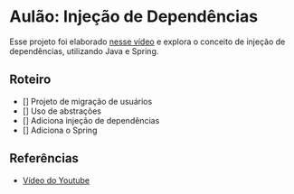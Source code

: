 # Aulão: Injeção de Dependências

Esse projeto foi elaborado [nesse vídeo]() e explora o conceito de injeção de dependências, utilizando Java e Spring.

## Roteiro
- [] Projeto de migração de usuários
- [] Uso de abstrações
- [] Adiciona injeção de dependências
- [] Adiciona o Spring

## Referências
- [Vídeo do Youtube]()